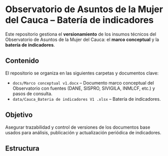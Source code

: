 # Observatorio de Asuntos de la Mujer del Cauca – Batería de indicadores

Este repositorio gestiona el **versionamiento** de los insumos técnicos del Observatorio de Asuntos de la Mujer del Cauca: el **marco conceptual** y la **batería de indicadores**.

## Contenido

El repositorio se organiza en las siguientes carpetas y documentos clave:

- `docs/Marco conceptual v1.docx` – Documento marco conceptual del Observatorio con fuentes (DANE, SISPRO, SIVIGILA, INMLCF, etc.) y pasos de consulta.
- `data/Cauca_Bateria de indicadores V1 .xlsx` – Batería de indicadores.

## Objetivo

Asegurar trazabilidad y control de versiones de los documentos base usados para análisis, publicación y actualización periódica de indicadores.

## Estructura
